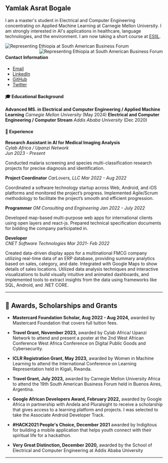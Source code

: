 ## Yamlak Asrat Bogale
I am a master's student in Electrical and Computer Engineering concentrating on Applied Machine Learning at Carnegie Mellon University. I am strongly interested in AI's applications in healthcare, language technologies, and the environment. I am now taking a short course at [ESIIL](https://esiil.org).

![Representing Ethiopia at South American Business Forum](/images/SABF23_Día2_0027.jpg)
<img src="images/SABF23_Día2_0027.jpg" alt="Representing Ethiopia at South American Business Forum" align="right"/> 

#### Contact Information
* [Email](yamlakyam@gmail.com)
* [LinkedIn](https://www.linkedin.com/in/yamlak-asrat-023467194/)
* [GitHub](https://github.com/yamlakyam)
* [Twitter](https://twitter.com/Yamlak_A_Bogale)

#### 🎓 Educational Background

**Advanced MS. in Electrical and Computer Engineering / Applied Machine Learning**
_Carnegie Mellon University_ (May 2024)
**Electrical and Computer Engineering / Computer Stream** 
_Addis Ababa University_ (Dec 2020)

#### 💼 Experience

**Research Assistant in AI for Medical Imaging Analysis**  
_Cylab Africa / Upanzi Network_  
_Jun 2023 - Present_

Conducted malaria screening and species multi-classification research projects for precise diagnosis and identification. 



**Project Coordinator** 
_CarLovers, LLC_ 
_Mar 2022 - Aug 2022_

Coordinated a software technology startup across Web, Android, and iOS platforms and monitored the project’s progress. Implemented Agile/Scrum methodology to facilitate the project’s smooth and efficient progression.



**Programmer**
_OM Consulting and Engineering_
_Jan 2022 - July 2022_

Developed map-based multi-purpose web apps for international clients using open layers and react-js. Prepared technical specification documents for bidding the company participated in.



**Developer**          
_CNET Software Technologies_
_Mar 2021- Feb 2022_

Created data-driven display apps for a multinational FMCG company utilizing real-time data of an ERP database, providing summary analytics based on sales, category, and date. Integrated with Google Maps to show details of sales locations. Utilized data analysis techniques and interactive visualizations to build visually intuitive and animated dashboards, and implemented tools to extract insights from the data using frameworks like SQL, Android, and .NET CORE.


---

## 🏅 Awards, Scholarships and Grants

- **Mastercard Foundation Scholar, Aug 2022 - Aug 2024,** awarded by Mastercard Foundation that covers full tuition fees.

- **Travel Grant, November 2023,** awarded by Cylab Africa/ Upanzi Network to attend and present a poster at the 2nd West African Conference West Africa Conference on Digital Public Goods and Cybersecurity.

- **ICLR Registration Grant, May 2023,** awarded by Women in Machine Learning to attend the International Conference on Learning Representation held in Kigali, Rwanda.

- **Travel Grant, July 2023,** awarded by Carnegie Mellon University Africa to attend the 19th South American Business Forum held in Buenos Aires, Argentina.

- **Google African Developers Award, February 2022,** awarded by Google Africa in partnership with Andela and Pluralsight to receive a scholarship that gives access to a learning platform and projects. I was selected to take the Associate Android Developer Track.

- **#HACK2021 People's Choice, December 2021** awarded by Indigitous for building a mobile application that helps youth connect with their spiritual life for a hackathon.

- **Very Great Distinction, December 2020,** awarded by the School of Electrical and Computer Engineering at Addis Ababa University 

---
